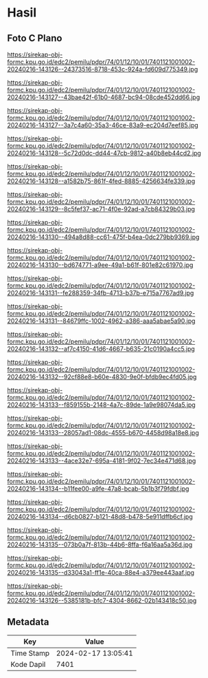 # Hasil

## Foto C Plano

https://sirekap-obj-formc.kpu.go.id/edc2/pemilu/pdpr/74/01/12/10/01/7401121001002-20240216-143126--24373516-8718-453c-924a-fd609d775349.jpg

https://sirekap-obj-formc.kpu.go.id/edc2/pemilu/pdpr/74/01/12/10/01/7401121001002-20240216-143127--43bae42f-61b0-4687-bc94-08cde452dd66.jpg

https://sirekap-obj-formc.kpu.go.id/edc2/pemilu/pdpr/74/01/12/10/01/7401121001002-20240216-143127--3a7c4a60-35a3-46ce-83a9-ec204d7eef85.jpg

https://sirekap-obj-formc.kpu.go.id/edc2/pemilu/pdpr/74/01/12/10/01/7401121001002-20240216-143128--5c72d0dc-dd44-47cb-9812-a40b8eb44cd2.jpg

https://sirekap-obj-formc.kpu.go.id/edc2/pemilu/pdpr/74/01/12/10/01/7401121001002-20240216-143128--a1582b75-861f-4fed-8885-4256634fe339.jpg

https://sirekap-obj-formc.kpu.go.id/edc2/pemilu/pdpr/74/01/12/10/01/7401121001002-20240216-143129--8c5fef37-ac71-4f0e-92ad-a7cb84329b03.jpg

https://sirekap-obj-formc.kpu.go.id/edc2/pemilu/pdpr/74/01/12/10/01/7401121001002-20240216-143130--494a8d88-cc61-475f-b4ea-0dc279bb9369.jpg

https://sirekap-obj-formc.kpu.go.id/edc2/pemilu/pdpr/74/01/12/10/01/7401121001002-20240216-143130--bd674771-a9ee-49a1-b61f-801e82c61970.jpg

https://sirekap-obj-formc.kpu.go.id/edc2/pemilu/pdpr/74/01/12/10/01/7401121001002-20240216-143131--fe288359-34fb-4713-b37b-e715a7767ad9.jpg

https://sirekap-obj-formc.kpu.go.id/edc2/pemilu/pdpr/74/01/12/10/01/7401121001002-20240216-143131--84679ffc-1002-4962-a386-aaa5abae5a90.jpg

https://sirekap-obj-formc.kpu.go.id/edc2/pemilu/pdpr/74/01/12/10/01/7401121001002-20240216-143132--af7c4150-41d6-4667-b635-21c0190a4cc5.jpg

https://sirekap-obj-formc.kpu.go.id/edc2/pemilu/pdpr/74/01/12/10/01/7401121001002-20240216-143132--92cf88e8-b60e-4830-9e0f-bfdb9ec4fd05.jpg

https://sirekap-obj-formc.kpu.go.id/edc2/pemilu/pdpr/74/01/12/10/01/7401121001002-20240216-143133--f859155b-2148-4a7c-89de-1a9e98074da5.jpg

https://sirekap-obj-formc.kpu.go.id/edc2/pemilu/pdpr/74/01/12/10/01/7401121001002-20240216-143133--28057ad1-08dc-4555-b670-4458d98a18e8.jpg

https://sirekap-obj-formc.kpu.go.id/edc2/pemilu/pdpr/74/01/12/10/01/7401121001002-20240216-143133--4ace32e7-695a-4181-9f02-7ec34e471d68.jpg

https://sirekap-obj-formc.kpu.go.id/edc2/pemilu/pdpr/74/01/12/10/01/7401121001002-20240216-143134--b11fee00-a9fe-47a8-bcab-5b1b3f79fdbf.jpg

https://sirekap-obj-formc.kpu.go.id/edc2/pemilu/pdpr/74/01/12/10/01/7401121001002-20240216-143134--d6cb0827-b121-48d8-b478-5e911dffb6cf.jpg

https://sirekap-obj-formc.kpu.go.id/edc2/pemilu/pdpr/74/01/12/10/01/7401121001002-20240216-143135--073b0a7f-813b-44b6-8ffa-f6a16aa5a36d.jpg

https://sirekap-obj-formc.kpu.go.id/edc2/pemilu/pdpr/74/01/12/10/01/7401121001002-20240216-143135--d33043a1-ff1e-40ca-88e4-a379ee443aaf.jpg

https://sirekap-obj-formc.kpu.go.id/edc2/pemilu/pdpr/74/01/12/10/01/7401121001002-20240216-143126--5385181b-bfc7-4304-8662-02b143418c50.jpg


## Metadata

| Key        | Value               |
| ---------- | ------------------- |
| Time Stamp | 2024-02-17 13:05:41 |
| Kode Dapil | 7401                |



